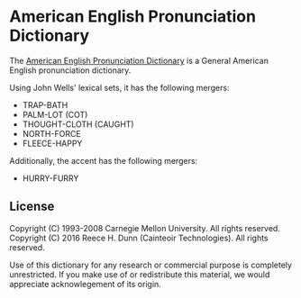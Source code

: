 # American English Pronunciation Dictionary

The [American English Pronunciation Dictionary](cmudict) is a General American
English pronunciation dictionary.

Using John Wells' lexical sets, it has the following mergers:

 *  TRAP-BATH
 *  PALM-LOT (COT)
 *  THOUGHT-CLOTH (CAUGHT)
 *  NORTH-FORCE
 *  FLEECE-HAPPY

Additionally, the accent has the following mergers:

 *  HURRY-FURRY

## License

Copyright (C) 1993-2008 Carnegie Mellon University. All rights reserved.  
Copyright (C) 2016 Reece H. Dunn (Cainteoir Technologies). All rights reserved.

Use of this dictionary for any research or commercial purpose is completely
unrestricted.  If you make use of or redistribute this material, we would
appreciate acknowlegement of its origin.
